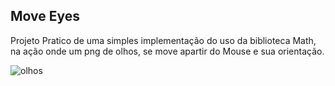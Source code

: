 ## Move Eyes

Projeto Pratico de uma simples implementação do uso da biblioteca Math, na ação onde um png de olhos, se move apartir do Mouse e sua orientação.

![olhos](https://user-images.githubusercontent.com/40923082/207221479-acada75c-47f7-4065-9f06-eb86f5286d02.png)
